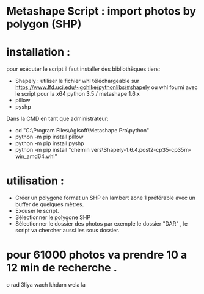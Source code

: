 # Metashape Script : import photos by polygon (SHP)

# installation : 
pour exécuter le script il faut installer des bibliothèques tiers:
  - Shapely  : utiliser le fichier whl téléchargeable sur https://www.lfd.uci.edu/~gohlke/pythonlibs/#shapely ou whl fourni avec le script pour la x64 python 3.5 / metashape 1.6.x
  - pillow
  - pyshp

Dans la CMD en tant que administrateur: 

 -   cd "C:\Program Files\Agisoft\Metashape Pro\python"
 -   python -m pip install pillow
 -   python -m pip install pyshp
 -   python -m pip install "chemin vers\Shapely-1.6.4.post2-cp35-cp35m-win_amd64.whl"

# utilisation : 

 - Créer un polygone format un SHP en lambert zone 1 préférable avec un buffer de quelques mètres.
 - Excuser le script.
 - Sélectionner le polygone SHP 
 - Sélectionner le dossier des photos par exemple le dossier "DAR" , le script va chercher aussi les sous dossier.
 # pour 61000 photos va prendre 10 a 12 min de recherche .

 o rad 3liya wach khdam wela la 
  